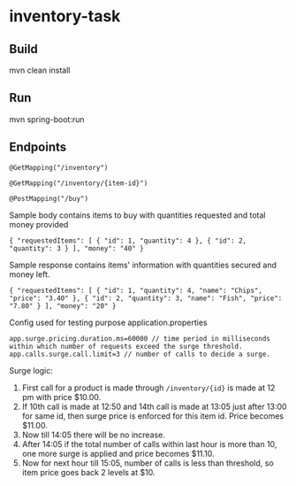 # inventory-task
## Build
mvn clean install


## Run
mvn spring-boot:run

## Endpoints
`@GetMapping("/inventory")`


`@GetMapping("/inventory/{item-id}")`


`@PostMapping("/buy")`


Sample body
contains items to buy with quantities requested and total money provided


`{
    "requestedItems": [
        {
            "id": 1,
            "quantity": 4
        },
        {
            "id": 2,
            "quantity": 3
        }
    ],
    "money": "40"
}`


Sample response
contains items' information with quantities secured and money left.


`{
    "requestedItems": [
        {
            "id": 1,
            "quantity": 4,
            "name": "Chips",
            "price": "3.40"
        },
        {
            "id": 2,
            "quantity": 3,
            "name": "Fish",
            "price": "7.80"
        }
    ],
    "money": "20"
}`

Config used for testing purpose
application.properties


`app.surge.pricing.duration.ms=60000 // time period in milliseconds within which number of requests exceed the surge threshold.`
`app.calls.surge.call.limit=3 // number of calls to decide a surge.`

Surge logic:
1. First call for a product is made through `/inventory/{id}` is made at 12 pm with price $10.00.
2. If 10th call is made at 12:50 and 14th call is made at 13:05 just after 13:00 for same id, then surge price is enforced for this item id. Price becomes $11.00.
3. Now till 14:05 there will be no increase.
4. After 14:05 if the total number of calls within last hour is more than 10, one more surge is applied and price becomes $11.10.
5. Now for next hour till 15:05, number of calls is less than threshold, so item price goes back 2 levels at $10.
